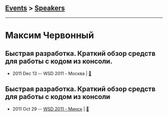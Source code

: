 ## [Events](../README.md) > [Speakers](../speakers.md)
---

# Максим Червонный

## Быстрая разработка. Краткий обзор средств для работы с кодом из консоли.
- 2011 Dec 13 -- WSD 2011 - Москва  | [:notebook:](https://wsd.events/2011/12/13/pres/quick-console/)  
## Быстрая разработка. Краткий обзор средств для работы с кодом из консоли
- 2011 Oct 29 -- [WSD 2011 - Минск](https://www.youtube.com/watch?v=2z1VSHpf5DM)  | [:notebook:](https://wsd.events/2011/10/29/pres/quick-console/)  
